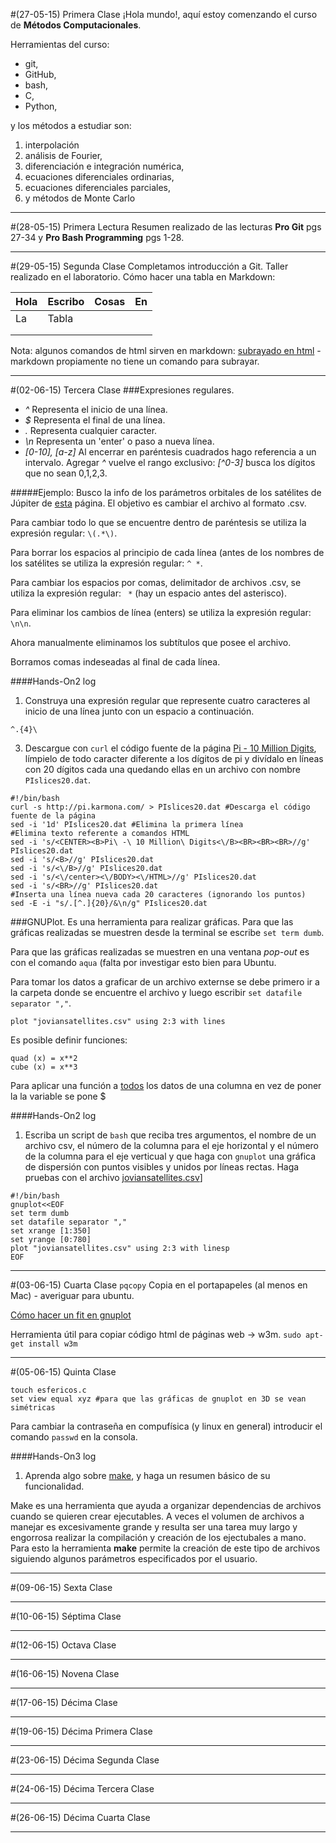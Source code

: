 #(27-05-15) Primera Clase
¡Hola mundo!, aquí estoy comenzando el curso de **Métodos Computacionales**.

Herramientas del curso:
+ git,
+ GitHub,
+ bash,
+ C,
+ Python,

y los métodos a estudiar son:
1. interpolación
2. análisis de Fourier,
3. diferenciación e integración numérica,
4. ecuaciones diferenciales ordinarias,
5. ecuaciones diferenciales parciales,
6. y métodos de Monte Carlo

---
#(28-05-15) Primera Lectura
Resumen realizado de las lecturas **Pro Git** pgs 27-34 y **Pro Bash Programming** pgs 1-28.

---
#(29-05-15) Segunda Clase
Completamos introducción a Git. Taller realizado en el laboratorio.
Cómo hacer una tabla en Markdown:

|Hola|Escribo|Cosas|En
|---|---|-----|---|
|La|Tabla|  |  |
|  |   |  |  |
|  |   |  |  |

 Nota: algunos comandos de html sirven en markdown: <u>subrayado en html</u> - markdown propiamente no tiene un comando para subrayar.

---
#(02-06-15) Tercera Clase
###Expresiones regulares.
- *^* Representa el inicio de una línea.
- *$* Representa el final de una línea.
- *.* Representa cualquier caracter.
- *\n* Representa un 'enter' o paso a nueva línea.
- *[0-10], [a-z]* Al encerrar en paréntesis cuadrados hago referencia a un intervalo. Agregar *^* vuelve el rango exclusivo: *[^0-3]* busca los dígitos que no sean 0,1,2,3.

#####Ejemplo:
Busco la info de los parámetros orbitales de los satélites de Júpiter de [esta](http://nssdc.gsfc.nasa.gov/planetary/factsheet/joviansatfact.html) página. El objetivo es cambiar el archivo al formato .csv.

Para cambiar todo lo que se encuentre dentro de paréntesis se utiliza la expresión regular: ```\(.*\)```.

Para borrar los espacios al principio de cada línea (antes de los nombres de los satélites se utiliza la expresión regular: ```^ *```.

Para cambiar los espacios por comas, delimitador de archivos .csv, se utiliza la expresión regular: ``` *``` (hay un espacio antes del asterisco).

Para eliminar los cambios de línea (enters) se utiliza la expresión regular: ```\n\n```.

Ahora manualmente eliminamos los subtítulos que posee el archivo.

Borramos comas indeseadas al final de cada línea.

####Hands-On2 log
1. Construya una expresión regular que represente cuatro caracteres al inicio de una línea junto con un espacio a continuación.
```
^.{4}\ 
```
3. Descargue con `curl` el código fuente de la página [Pi - 10 Million Digits](http://pi.karmona.com), límpielo de todo caracter diferente a los dígitos de pi y divídalo en líneas con 20 dígitos cada una quedando ellas en un archivo con nombre `PIslices20.dat`.
```
#!/bin/bash
curl -s http://pi.karmona.com/ > PIslices20.dat #Descarga el código fuente de la página
sed -i '1d' PIslices20.dat #Elimina la primera línea
#Elimina texto referente a comandos HTML
sed -i 's/<CENTER><B>Pi\ -\ 10 Million\ Digits<\/B><BR><BR><BR>//g' PIslices20.dat
sed -i 's/<B>//g' PIslices20.dat
sed -i 's/<\/B>//g' PIslices20.dat
sed -i 's/<\/center><\/BODY><\/HTML>//g' PIslices20.dat
sed -i 's/<BR>//g' PIslices20.dat
#Inserta una línea nueva cada 20 caracteres (ignorando los puntos)
sed -E -i "s/.[^.]{20}/&\n/g" PIslices20.dat
```

###GNUPlot.
Es una herramienta para realizar gráficas.
Para que las gráficas realizadas se muestren desde la terminal se escribe ```set term dumb```.

Para que las gráficas realizadas se muestren en una ventana *pop-out* es con el comando ```aqua``` (falta por investigar esto bien para Ubuntu.

Para tomar los datos a graficar de un archivo externse se debe primero ir a la carpeta donde se encuentre el archivo y luego escribir ```set datafile separator ","```.

```
plot "joviansatellites.csv" using 2:3 with lines
```

Es posible definir funciones:
```
quad (x) = x**2
cube (x) = x**3
```

Para aplicar una función a <u>todos</u> los datos de una columna en vez de poner la la variable se pone $

####Hands-On2 log
1. Escriba un script de `bash` que reciba tres argumentos, el nombre de un archivo csv, el número de la columna para el eje horizontal y el número de la columna para el eje verticual y que haga con `gnuplot` una gráfica de dispersión con puntos visibles y unidos por líneas rectas. Haga pruebas con el archivo [joviansatellites.csv](https://raw.githubusercontent.com/ComputoCienciasUniandes/MetodosComputacionales/master/examples/joviansatellites.csv)]
```
#!/bin/bash
gnuplot<<EOF
set term dumb
set datafile separator ","
set xrange [1:350]
set yrange [0:780]
plot "joviansatellites.csv" using 2:3 with linesp
EOF
```

---
#(03-06-15) Cuarta Clase
`pqcopy` Copia en el portapapeles (al menos en Mac) - averiguar para ubuntu.

[Cómo hacer un fit en gnuplot](http://gnuplot.sourceforge.net/docs_4.2/node82.html)

Herramienta útil para copiar código html de páginas web -> w3m. `sudo apt-get install w3m`

---
#(05-06-15) Quinta Clase
```
touch esfericos.c
set view equal xyz #para que las gráficas de gnuplot en 3D se vean simétricas
```

Para cambiar la contraseña en compufísica (y linux en general) introducir el comando `passwd` en la consola.

####Hands-On3 log
1. Aprenda algo sobre [make](re-carpentry.org/v4/make/), y haga un resumen básico de su funcionalidad.

Make es una herramienta que ayuda a organizar dependencias de archivos cuando se quieren crear ejecutables. A veces el volumen de archivos a manejar es excesivamente grande y resulta ser una tarea muy largo y engorrosa realizar la compilación y creación de los ejectubales a mano. Para esto la herramienta **make** permite la creación de este tipo de archivos siguiendo algunos parámetros especificados por el usuario.

---
#(09-06-15) Sexta Clase

---
#(10-06-15) Séptima Clase

---
#(12-06-15) Octava Clase

---
#(16-06-15) Novena Clase

---
#(17-06-15) Décima Clase

---
#(19-06-15) Décima Primera Clase

---
#(23-06-15) Décima Segunda Clase

---
#(24-06-15) Décima Tercera Clase

---
#(26-06-15) Décima Cuarta Clase

---